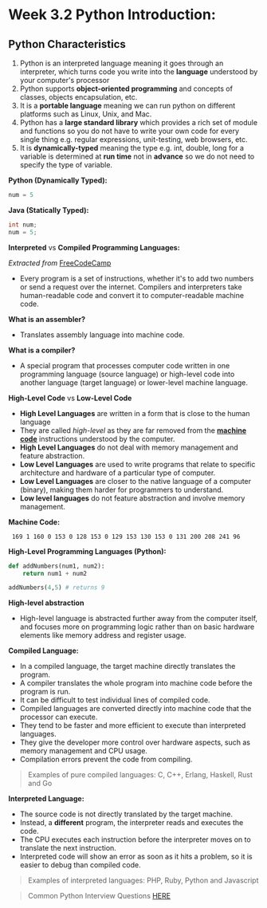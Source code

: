 # Week 3.2 Python Introduction: 

## Python Characteristics 
1. Python is an interpreted language meaning it goes through an interpreter, which turns code you write into the **language** understood by your computer's processor
2. Python supports **object-oriented programming** and concepts of classes, objects encapsulation, etc.
3. It is a **portable language** meaning we can run python on different platforms such as Linux, Unix, and Mac.
4. Python has a **large standard library** which provides a rich set of module and functions so you do not have to write your own code for every single thing e.g. regular expressions, unit-testing, web browsers, etc.
5. It is **dynamically-typed** meaning the type e.g. int, double, long for a variable is determined at **run time** not in **advance** so we do not need to specify the type of variable. 

**Python (Dynamically Typed):**
```python
num = 5
```

**Java (Statically Typed):**
```java
int num;
num = 5;
```

**Interpreted** vs **Compiled Programming Languages:**

*Extracted from* [FreeCodeCamp](https://www.freecodecamp.org/news/compiled-versus-interpreted-languages/)

* Every program is a set of instructions, whether it's to add two numbers or send a request over the internet. Compilers and interpreters take human-readable code and convert it to computer-readable machine code. 

**What is an assembler?**
- Translates assembly language into machine code. 

**What is a compiler?**
- A special program that processes computer code written in one programming language (source language) or high-level code into another language (target language)
or lower-level machine language.

**High-Level Code** vs **Low-Level Code**
- **High Level Languages** are written in a form that is close to the human language
- They are called *high-level* as they are far removed from the **[machine code](https://www.techopedia.com/definition/8179/machine-code-mc)** instructions understood by the computer.
- **High Level Languages** do not deal with memory management and feature abstraction. 
- **Low Level Languages** are used to write programs that relate to specific architecture and hardware of a particular type of computer. 
- **Low Level Languages** are closer to the native language of a computer (binary), making them harder for programmers to understand.
- **Low level languages** do not feature abstraction and involve memory management.

**Machine Code:**

``` 169 1 160 0 153 0 128 153 0 129 153 130 153 0 131 200 208 241 96```


**High-Level Programming Languages (Python):**

```python
def addNumbers(num1, num2):
    return num1 + num2

addNumbers(4,5) # returns 9 
```

**High-level abstraction**
- High-level language is abstracted further away from the computer itself, and focuses more on programming logic rather than on basic hardware elements like memory address and register usage.  

**Compiled Language:**
- In a compiled language, the target machine directly translates the program.
- A compiler translates the whole program into machine code before the program is run.
- It can be difficult to test individual lines of compiled code.  
- Compiled languages are converted directly into machine code that the processor can execute. 
- They tend to be faster and more efficient to execute than interpreted languages. 
- They give the developer more control over hardware aspects, such as memory management and CPU usage.
- Compilation errors prevent the code from compiling.

> Examples of pure compiled languages: C, C++, Erlang, Haskell, Rust and Go 

**Interpreted Language:**
- The source code is not directly translated by the target machine. 
- Instead, a **different** program, the interpreter reads and executes the code. 
- The CPU executes each instruction before the interpreter moves on to translate the next instruction.
- Interpreted code will show an error as soon as it hits a problem, so it is easier to debug than compiled code. 

> Examples of interpreted languages: PHP, Ruby, Python and Javascript 

> Common Python Interview Questions [HERE](https://www.guru99.com/python-interview-questions-answers.html)